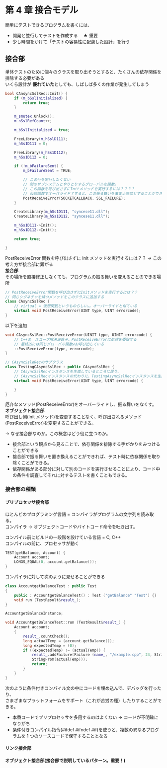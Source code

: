# 第 4 章 接合モデル

簡単にテストできるプログラムを書くには、

- 開発と並行してテストを作成する　 ★ 重要
- 少し時間をかけて「テストの容易性に配慮した設計」を行う

## 接合部

単体テストのために個々のクラスを取り出そうとすると、たくさんの依存関係を排除する必要がある  
いくら設計が **優れていた**としても、しばしば多くの作業が発生してしまう

```C++
bool CAnsyncSslRec::Init() {
    if (m_bSslInitialized) {
        return true;
    }

    m_smutex.Unlock();
    m_nSslRefCount++;

    m_bSslInitialized = true;

    FreeLibrary(m_hSslD111);
    m_hSs1D111 = 0;

    FreeLibrary(m_hSs1D112);
    m_hSs1D112 = 0;

    if (!m_bFailureSent) {
        m_bFailureSent = TRUE;

        // この行を実行したくない
        // 別のサブシステムとやりとりするグローバルな関数。
        // この関数を呼び出さずにInitメソッドを実行するには？？？？
        // 仮想関数でオーバライド？すると、この振る舞いを事実上無効とすることができる
        PostReceiveError(SOCKETCALLBACK, SSL_FAILURE);
    }

    CreateLibrary(m_hSs1D111, "syncese11.dll");
    CreateLibrary(m_hSs1D112, "syncese11.dll");

    m_hSs1D111->Init();
    m_hSs1D112->Init();

    return true;

}
```

PostReceiveError 関数を呼び出さずに Init メソッドを実行するには？？ -> この考え方が接合部に繋がる  
**接合部**  
その場所を直接修正しなくても、プログラムの振る舞いを変えることのできる場所

```C++
// PostReceiveError関数を呼び出さずにInitメソッドを実行するには？？
// 同じシグネチャを持つメソッドをこのクラスに追加する
class CAsyncSslRec {
    // virtual = 仮想関数というものらしい。。オーバーライドと似ている
    virtual void PostReceiveError(UINT type, UINT errorcode);
}
```

以下を追加

```C++
void CAsyncSslRec::PostReceiveError(UINIT type, UINIT errorcode) {
    // C++の　スコープ解決演算子。PostReceiveErrorに処理を委譲する
    // 最終的には同じグローバル関数wお呼び出している
    ::PostReceiveError(type, errorcode);
}
```

```C++
// CAsyncSsleRecのサブクラス
class TestingCAsyncSslRec : public CAsyncSslRec {
    // CAsyncSslRecインスタンスを生成しているところに戻り、
    // CAsyncSslRecインスタンスの代わりに、TestingAsyncSslRecインスタンスを生成する
    virtual void PostReceiveError(UINT type, UINT errorcode) {

    }
}
```

厄介なメソッド(PostReceiveError)をオーバーライドし、振る舞いをなくす。  
**オブジェクト接合部**  
呼び出し側(Init メソッド)を変更することなく、呼び出されるメソッド(PostReceiveError)を変更することができる。

-> なぜ接合部なのか。この概念はどう役に立つのか。

- 接合部という観点から見ることで、依存関係を排除する手がかりをみつけることができる
- 接合部で振る舞いを置き換えることができれば、テスト時に依存関係を取り除くことができる。
- 依存関係がある部分に対して別のコードを実行させることにより、コード中の条件を調査してそれに対するテストを書くこともできる。

### 接合部の種類

#### プリプロセッサ接合部

ほとんどのプログラミング言語 = コンパイラがプログラムの文字列を読み取る。  
コンパイラ -> オブジェクトコードやバイトコード命令を吐き出す。

コンパイル前にビルドの一段階を設けている言語 = C, C++  
コンパイルの前に、プロセッサが動く

```C++
TEST(getBalance, Account) {
    Account account;
    LONGS_EQUAL(0, account.getBalance());
}
```

コンパイラに対して次のように見せることができる

```C++
class AccountgetBalanceTest : public Test
{
    public : AccountgetBalanceTest() : Test ("getBalance" "Test") {}
    void run (TestResult&result_);
}

AccountgetBalanceInstance;

void AccountgetBalanceTest::run (TestResult&result_) {
    Account account;
    {
        result_.countCheck();
        long actualTemp = (account.getBalance());
        long expectedTemp = (0);
        if ((expectedTemp) != (actualTemp)) {
            result_.addFailure(Failure (name_, "/example.cpp", 24, StringFrom(expectedTemp),
            StringFrom(actualTemp)));
            return;
        }
    }
}
```

次のように条件付きコンパイル文の中にコードを埋め込んで、デバッグを行ったり、  
さまざまなプラットフォームをサポート（これが苦労の種）したりすることができる。

- 本番コードでプリプロセッサを多用するのはよくない -> コードが不明確になりがち
- 条件付きコンパイル指令(#ifdef #ifndef #if)を使うと、複数の異なるプログラムを 1 つのソースコードで保守することとなる

#### リンク接合部

#### オブジェクト接合部(接合部で説明しているパターン。重要！)
